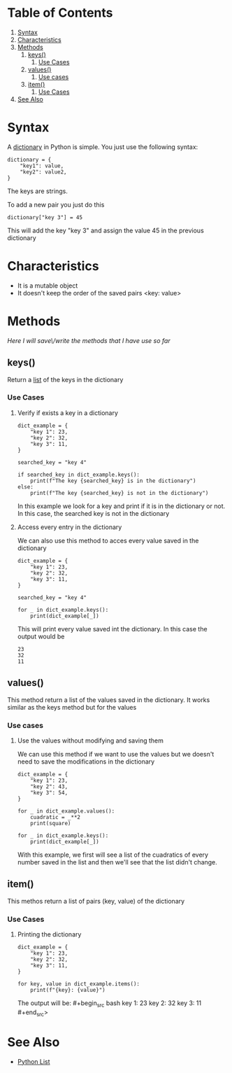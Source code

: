 
# Table of Contents

1.  [Syntax](#org56c4a83)
2.  [Characteristics](#org32a385a)
3.  [Methods](#orgcc54f2d)
    1.  [keys()](#orgc9a0eb5)
        1.  [Use Cases](#org821906b)
    2.  [values()](#orgd74ae50)
        1.  [Use cases](#orgaa9a10a)
    3.  [item()](#orga2eb528)
        1.  [Use Cases](#org513ffba)
4.  [See Also](#org5a7cf77)



<a id="org56c4a83"></a>

# Syntax

A [dictionary](20250111131949-programming_dictionary.md) in Python is simple. You just use the following syntax:

    dictionary = {
        "key1": value,
        "key2": value2,
    }

The keys are strings.

To add a new pair you just do this

    dictionary["key 3"] = 45

This will add the key "key 3" and assign the value 45 in the previous dictionary


<a id="org32a385a"></a>

# Characteristics

-   It is a mutable object
-   It doesn't keep the order of the saved pairs <key: value>


<a id="orgcc54f2d"></a>

# Methods

*Here I will save\\/write the methods that I have use so far*


<a id="orgc9a0eb5"></a>

## keys()

Return a [list](20250111131854-python_list.md) of the keys in the dictionary


<a id="org821906b"></a>

### Use Cases

1.  Verify if exists a key in a dictionary

        dict_example = {
            "key 1": 23,
            "key 2": 32,
            "key 3": 11,
        }
        
        searched_key = "key 4"
        
        if searched_key in dict_example.keys():
            print(f"The key {searched_key} is in the dictionary")
        else:
            print(f"The key {searched_key} is not in the dictionary")
    
    In this example we look for a key and print if it is in the dictionary or not. In this case, the searched key is not in the dictionary

2.  Access every entry in the dictionary

    We can also use this method to acces every value saved in the dictionary
    
        dict_example = {
            "key 1": 23,
            "key 2": 32,
            "key 3": 11,
        }
        
        searched_key = "key 4"
        
        for _ in dict_example.keys():
            print(dict_example[_])
    
    This will print every value saved int the dictionary. In this case the output would be
    
        23
        32
        11


<a id="orgd74ae50"></a>

## values()

This method return a list of the values saved in the dictionary. It works similar as the keys method but for the values


<a id="orgaa9a10a"></a>

### Use cases

1.  Use the values without modifying and saving them

    We can use this method if we want to use the values but we doesn't need to save the modifications in the dictionary
    
        dict_example = {
            "key 1": 23,
            "key 2": 43,
            "key 3": 54,
        }
        
        for _ in dict_example.values():
            cuadratic = _**2
            print(square)
        
        for _ in dict_example.keys():
            print(dict_example[_])
    
    With this example, we first will see a list of the cuadratics of every number saved in the list and then we'll see that the list didn't change.


<a id="orga2eb528"></a>

## item()

This methos return a list of pairs (key, value) of the dictionary


<a id="org513ffba"></a>

### Use Cases

1.  Printing the dictionary

        dict_example = {
            "key 1": 23,
            "key 2": 32,
            "key 3": 11,
        }
        
        for key, value in dict_example.items():
            print(f"{key}: {value}")
    
    The output will be:
    \#+begin<sub>src</sub> bash
    key 1: 23
    key 2: 32
    key 3: 11
    \#+end<sub>src</sub>>


<a id="org5a7cf77"></a>

# See Also

-   [Python List](20250111131854-python_list.md)

